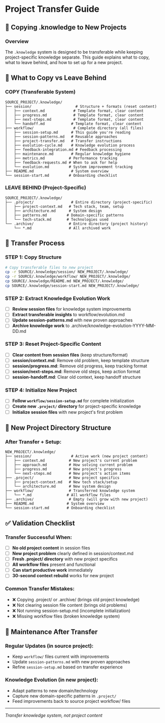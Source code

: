 # Project Transfer Guide

## 🚀 Copying .knowledge to New Projects

### Overview
The `.knowledge` system is designed to be transferable while keeping project-specific knowledge separate. This guide explains what to copy, what to leave behind, and how to set up for a new project.

## 📁 What to Copy vs Leave Behind

### **COPY** (Transferable System)
```
SOURCE_PROJECT/.knowledge/
├── session/                    # Structure + formats (reset content)
│   ├── context.md             # Template format, clear content
│   ├── progress.md            # Template format, clear content  
│   ├── next-steps.md          # Template format, clear content
│   └── handoff.md            # Template format, clear content
├── workflow/                  # Complete directory (all files)
│   ├── session-setup.md      # This guide you're reading
│   ├── session-patterns.md   # Reusable approaches
│   ├── project-transfer.md   # Transfer instructions
│   ├── evolution-cycle.md    # Knowledge evolution process
│   ├── feedback-integration.md # Feedback processing
│   ├── maintenance.md        # Regular knowledge hygiene
│   ├── metrics.md           # Performance tracking
│   ├── feedback-requests.md # When to ask for help
│   └── evolution.md         # System improvement tracking
├── README.md                 # System overview
└── session-start.md         # Onboarding checklist
```

### **LEAVE BEHIND** (Project-Specific)
```
SOURCE_PROJECT/.knowledge/
├── .project/                 # Entire directory (project-specific)
│   ├── project-context.md   # Tech stack, team, setup
│   ├── architecture.md      # System design
│   ├── patterns.md         # Domain-specific patterns
│   └── tech-stack.md       # Technologies used
└── .archive/                # Entire directory (project history)
    └── *.md                 # All archived work
```

## 🔧 Transfer Process

### **STEP 1: Copy Structure**
```bash
# Copy transferable files to new project
cp -r SOURCE/.knowledge/session/ NEW_PROJECT/.knowledge/
cp -r SOURCE/.knowledge/workflow/ NEW_PROJECT/.knowledge/
cp SOURCE/.knowledge/README.md NEW_PROJECT/.knowledge/
cp SOURCE/.knowledge/session-start.md NEW_PROJECT/.knowledge/
```

### **STEP 2: Extract Knowledge Evolution Work**
- [ ] **Review session files** for knowledge system improvements
- [ ] **Extract transferable insights** to workflow/evolution.md
- [ ] **Update session-patterns.md** with new proven approaches
- [ ] **Archive knowledge work** to .archive/knowledge-evolution-YYYY-MM-DD.md

### **STEP 3: Reset Project-Specific Content**
- [ ] **Clear content from session files** (keep structure/format)
- [ ] **session/context.md**: Remove old problem, keep template structure
- [ ] **session/progress.md**: Remove old progress, keep tracking format
- [ ] **session/next-steps.md**: Remove old steps, keep action format
- [ ] **session-handoff.md**: Clear old context, keep handoff structure

### **STEP 4: Initialize New Project**
- [ ] **Follow `workflow/session-setup.md`** for complete initialization
- [ ] **Create new `.project/` directory** for project-specific knowledge
- [ ] **Initialize session files** with new project's first problem

## 🎯 New Project Directory Structure

### **After Transfer + Setup**:
```
NEW_PROJECT/.knowledge/
├── session/                  # Active work (new project content)
│   ├── context.md           # New project's current problem
│   ├── approach.md          # How solving current problem  
│   ├── progress.md          # New project's progress
│   └── next-steps.md        # New project's action items
├── .project/                # New project specifics
│   ├── project-context.md   # New tech stack/setup
│   └── architecture.md      # New system design
├── workflow/                # Transferred knowledge system
│   └── *.md                # All workflow files
├── .archive/                # Empty (will grow with new project)
├── README.md               # System overview
└── session-start.md        # Onboarding checklist
```

## ✅ Validation Checklist

### **Transfer Successful When**:
- [ ] **No old project content** in session files
- [ ] **New project problem** clearly defined in session/context.md
- [ ] **Fresh .project/ directory** with new project specifics
- [ ] **All workflow files** present and functional
- [ ] **Can start productive work** immediately
- [ ] **30-second context rebuild** works for new project

### **Common Transfer Mistakes**:
- ❌ Copying .project/ or .archive/ (brings old project knowledge)
- ❌ Not clearing session file content (brings old problems)
- ❌ Not running session-setup.md (incomplete initialization)
- ❌ Missing workflow files (broken knowledge system)

## 🔄 Maintenance After Transfer

### **Regular Updates** (in source project):
- Keep `workflow/` files current with improvements
- Update `session-patterns.md` with new proven approaches
- Refine `session-setup.md` based on transfer experience

### **Knowledge Evolution** (in new project):
- Adapt patterns to new domain/technology
- Capture new domain-specific patterns in `.project/`
- Feed improvements back to source project workflow/ files

---
*Transfer knowledge system, not project content*
